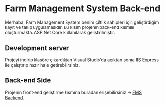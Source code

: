 # Farm Management System Back-end

Merhaba, Farm Management System benim çiftlik sahipleri için geliştirdiğim kayıt ve takip uygulamasıdır. Bu kısım projenin back-end kısmını oluşturmakta. ASP.Net Core kullanılarak geliştirilmiştir.

## Development server

Projeyi indirip klasöre çıkardıktan Visual Studio'da açıktan sonra IIS Express ile çalıştırıp hazır hale getirebilirsiniz.

## Back-end Side

Projenin front-end geliştirme kısmına buradan erişebilirsiniz -> [FMS Backend](https://github.com/farukkardas/fms-frontend).

